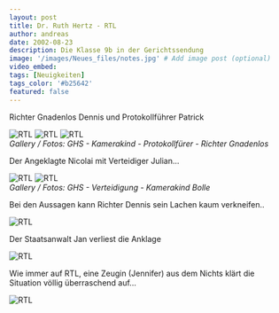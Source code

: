 ```yaml
---
layout: post
title: Dr. Ruth Hertz - RTL
author: andreas
date: 2002-08-23
description: Die Klasse 9b in der Gerichtssendung
image: '/images/Neues_files/notes.jpg' # Add image post (optional)
video_embed:
tags: [Neuigkeiten]
tags_color: '#b25642'
featured: false
---
```


Richter Gnadenlos Dennis und Protokollführer Patrick

<div class="gallery-box">
  <div class="gallery gallery--post">
<img src="{{site.baseurl}}/images/Kamerakind_W_lle.jpg" alt="RTL">
<img src="{{site.baseurl}}/images/Protokollf_hrer.jpg" alt="RTL">
<img src="{{site.baseurl}}/images/Richter_Gnadenlos.jpg" alt="RTL">
  </div>
  <em>Gallery / <a target="_blank">Fotos: GHS - Kamerakind - Protokollfürer - Richter Gnadenlos</a></em>
</div>

Der Angeklagte Nicolai mit Verteidiger Julian...

<div class="gallery-box">
  <div class="gallery gallery--post">
<img src="{{site.baseurl}}/images/Verteidigung.jpg" alt="RTL">
<img src="{{site.baseurl}}/images/Kamerakind_Bolle.jpg" alt="RTL">
  </div>
  <em>Gallery / <a target="_blank">Fotos: GHS - Verteidigung - Kamerakind Bolle</a></em>
</div>

	
Bei den Aussagen kann Richter Dennis sein Lachen kaum verkneifen..

<img src="{{site.baseurl}}/images/Ruth2.jpg" alt="RTL">

Der Staatsanwalt Jan verliest die Anklage

<img src="{{site.baseurl}}/images/Staatsanwalt.jpg" alt="RTL">

	
Wie immer auf RTL, eine Zeugin (Jennifer)  aus dem Nichts klärt die Situation völlig überraschend auf...

<img src="{{site.baseurl}}/images/Ruth1.jpg" alt="RTL">




